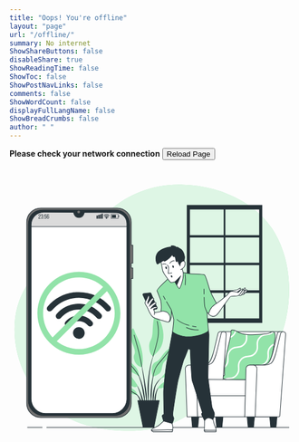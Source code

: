 ```yaml
---
title: "Oops! You're offline"
layout: "page"
url: "/offline/"
summary: No internet
ShowShareButtons: false
disableShare: true
ShowReadingTime: false
ShowToc: false
ShowPostNavLinks: false
comments: false
ShowWordCount: false
displayFullLangName: false
ShowBreadCrumbs: false
author: " "
---
```


**Please check your network connection** <button type="button" onClick="window.location.reload()">Reload Page</button>



<?xml version="1.0" encoding="utf-8"?>
<!-- Generator: Adobe Illustrator 27.5.0, SVG Export Plug-In . SVG Version: 6.00 Build 0)  -->
<svg version="1.1" xmlns="http://www.w3.org/2000/svg" xmlns:xlink="http://www.w3.org/1999/xlink" x="0px" y="0px"
	 viewBox="0 0 500 500" style="enable-background:new 0 0 500 500;" xml:space="preserve">
<g id="Background_Simple">
	<g>
		<path style="fill:#92E3A9;" d="M464.497,113.473c-1.584-2.687-3.246-5.323-4.987-7.903
			c-23.183-34.346-63.071-57.838-102.312-68.458c-17.184-4.651-34.93-7.089-52.711-7.692
			c-116.614-3.953-163.062,87.955-201.604,111.673S5.045,205.329,8.998,290.319S74.223,455.358,192.814,460.3
			c118.591,4.941,126.497-48.424,192.71-68.19c43.819-13.08,74.952-57.26,90.197-98.088
			C496.496,238.38,495.517,166.106,464.497,113.473z"/>
		<path style="opacity:0.7;fill:#FFFFFF;" d="M464.497,113.473c-1.584-2.687-3.246-5.323-4.987-7.903
			c-23.183-34.346-63.071-57.838-102.312-68.458c-17.184-4.651-34.93-7.089-52.711-7.692
			c-116.614-3.953-163.062,87.955-201.604,111.673S5.045,205.329,8.998,290.319S74.223,455.358,192.814,460.3
			c118.591,4.941,126.497-48.424,192.71-68.19c43.819-13.08,74.952-57.26,90.197-98.088
			C496.496,238.38,495.517,166.106,464.497,113.473z"/>
	</g>
</g>
<g id="Window">
	<g>
		<polygon style="fill:#263238;stroke:#263238;stroke-miterlimit:10;" points="438.561,121.493 438.561,118.197 377.696,118.197 
			377.696,69.417 375.718,69.417 375.718,118.197 315.293,118.197 315.293,121.493 375.718,121.493 375.718,166.652 
			315.293,166.652 315.293,169.948 375.718,169.948 375.718,215.107 315.293,215.107 315.293,218.403 375.718,218.403 
			375.718,265.854 377.696,265.854 377.696,218.403 438.561,218.403 438.561,215.107 377.696,215.107 377.696,169.948 
			438.561,169.948 438.561,166.652 377.696,166.652 377.696,121.493 		"/>
		<path style="fill:#263238;stroke:#263238;stroke-miterlimit:10;" d="M311.118,65.462v205.666h131.178V65.462H311.118z
			 M437.868,264.185H315.547V72.405h122.321V264.185z"/>
	</g>
</g>
<g id="Plant">
	<g>
		<g>
			<path style="fill:#263238;" d="M253.995,323.918l0.002-0.006c0.02-0.05-0.004-0.107-0.054-0.128
				c-0.051-0.022-0.11,0.001-0.132,0.052c-3.031,6.999-5.161,14.346-6.941,21.757c-1.717,7.431-2.96,14.97-3.829,22.556
				l-0.543,5.701c-0.084,0.951-0.187,1.901-0.255,2.853l-0.156,2.86c-0.082,1.908-0.199,3.816-0.253,5.725l0.052,5.73l0.064,2.863
				c0.042,0.954,0.111,1.906,0.176,2.859c0.144,1.904,0.261,3.809,0.435,5.709c0.365,3.798,0.936,7.576,1.524,11.338
				c0.007,0.048,0.049,0.085,0.1,0.085c0.055,0,0.1-0.045,0.1-0.101v-0.005c-0.01-1.91-0.091-3.809-0.133-5.71
				c-0.055-1.899-0.22-3.789-0.194-5.689c0.009-1.899-0.041-3.793-0.062-5.687l-0.053-2.84l0.051-2.84l0.026-5.677l0.154-5.674
				l0.059-2.839c0.036-0.946,0.107-1.889,0.159-2.835l0.349-5.671c0.664-7.546,1.701-15.065,3.212-22.497
				C249.359,338.383,251.225,330.987,253.995,323.918z"/>
			<path style="fill:#263238;" d="M254.808,353.604c0.014-0.051-0.012-0.108-0.063-0.125c-0.052-0.018-0.11,0.01-0.128,0.062
				c-1.634,4.717-2.938,9.542-4.041,14.418c-1.054,4.884-1.881,9.833-2.386,14.819c-0.504,4.968-1.06,9.942-1.128,14.937
				c-0.077,4.993,0.003,9.992,0.531,14.98c0.005,0.046,0.042,0.085,0.09,0.09c0.056,0.006,0.105-0.034,0.111-0.09
				c0.577-4.973,0.929-9.935,1.273-14.894c0.352-4.957,0.4-9.929,0.723-14.888c0.3-4.944,0.92-9.868,1.771-14.76
				C252.395,363.259,253.435,358.385,254.808,353.604z"/>
			<path style="fill:#263238;" d="M271.266,364.047c-0.03-0.047-0.092-0.061-0.138-0.031c-4.12,2.608-7.794,5.893-11.005,9.594
				c-1.578,1.878-3.045,3.845-4.303,5.983l-0.884,1.669l-0.692,1.734c-0.249,0.575-0.424,1.167-0.604,1.758
				c-0.178,0.591-0.377,1.18-0.536,1.776c-1.236,4.77-2.055,9.63-2.277,14.517c-0.199,4.883-0.106,9.773,0.546,14.622
				c0.007,0.046,0.045,0.084,0.093,0.087c0.055,0.004,0.104-0.038,0.108-0.093l1.254-14.474c0.5-4.785,0.806-9.598,1.833-14.271
				c0.131-0.582,0.298-1.151,0.445-1.728c0.149-0.576,0.294-1.156,0.508-1.704l0.588-1.673l0.756-1.58
				c1.115-2.091,2.478-4.091,3.943-5.987c2.939-3.793,6.397-7.25,10.333-10.057l0.006-0.004
				C271.283,364.152,271.295,364.092,271.266,364.047z"/>
			<path style="fill:#263238;" d="M263.301,382.643c-2.243,1.448-3.743,3.725-5.004,6.016c-1.202,2.342-2.149,4.824-2.804,7.37
				c-0.197,0.631-0.352,1.269-0.489,1.912l-0.454,1.924c-0.231,1.292-0.413,2.599-0.486,3.909c-0.017,1.313-0.055,2.625,0.034,3.934
				c0.109,1.309,0.258,2.614,0.516,3.909c0.009,0.037,0.04,0.072,0.08,0.08c0.055,0.011,0.109-0.025,0.12-0.08
				c0.317-1.291,0.525-2.571,0.693-3.848c0.203-1.274,0.402-2.54,0.554-3.807c0.186-1.262,0.353-2.52,0.451-3.792
				c0.176-1.254,0.269-2.537,0.544-3.776c0.44-2.509,1.166-4.959,2.146-7.301c0.976-2.323,2.247-4.638,4.202-6.275l0.015-0.013
				c0.038-0.032,0.047-0.088,0.02-0.13C263.409,382.626,263.347,382.613,263.301,382.643z"/>
			<path style="fill:#263238;" d="M240.22,397.141c-0.541-6.425-1.601-12.786-2.603-19.145c-1.005-6.359-2.112-12.698-3.276-19.026
				c-1.204-6.321-2.464-12.629-3.826-18.915c-0.012-0.052-0.063-0.087-0.116-0.078c-0.055,0.01-0.091,0.062-0.081,0.117
				c1.1,6.334,2.095,12.686,3.034,19.043c0.964,6.353,1.872,12.714,2.676,19.086c0.785,6.375,1.397,12.765,2.196,19.128l2.35,19.127
				c0.006,0.048,0.045,0.087,0.095,0.089c0.055,0.003,0.102-0.04,0.105-0.096c0.073-1.612,0.075-3.223,0.115-4.839
				c0.014-1.615-0.066-3.223-0.094-4.837C240.736,403.567,240.461,400.356,240.22,397.141z"/>
			<path style="fill:#263238;" d="M236.367,397.048c-0.344-2.545-0.811-5.075-1.297-7.597l-0.902-3.751
				c-0.295-1.251-0.576-2.504-0.942-3.739c-1.282-4.977-2.921-9.87-4.911-14.611l-0.77-1.768l-0.856-1.73
				c-0.544-1.165-1.203-2.274-1.828-3.397c-1.343-2.188-2.738-4.375-4.638-6.149c-0.039-0.036-0.099-0.036-0.138,0.001
				c-0.04,0.038-0.041,0.102-0.003,0.141l0.01,0.01c1.756,1.82,3.036,4.068,4.242,6.289c0.559,1.143,1.149,2.266,1.627,3.445
				l0.755,1.749l0.669,1.785c1.78,4.757,3.208,9.646,4.282,14.616c0.585,2.472,0.974,4.992,1.452,7.484l0.602,3.766
				c0.218,1.252,0.486,2.495,0.662,3.755c0.401,2.512,0.863,5.017,1.302,7.531c0.389,2.52,0.85,5.036,1.381,7.555
				c0.01,0.045,0.051,0.083,0.099,0.083c0.056,0,0.101-0.045,0.101-0.1c0.011-2.567-0.048-5.136-0.179-7.7
				C236.937,402.154,236.634,399.603,236.367,397.048z"/>
			<path style="fill:#263238;" d="M231.049,397.376c-1.191-3.371-2.568-6.671-4.069-9.907c-1.54-3.218-3.203-6.375-5.117-9.382
				c-0.03-0.042-0.09-0.059-0.136-0.033c-0.048,0.028-0.064,0.09-0.035,0.138c1.672,3.123,3.086,6.381,4.368,9.675
				c1.304,3.286,2.48,6.621,3.465,10.009c1.005,3.384,1.724,6.834,2.625,10.233c0.947,3.397,1.712,6.829,2.757,10.269
				c0.013,0.041,0.051,0.074,0.096,0.075c0.056,0.001,0.102-0.044,0.103-0.1c0.051-3.589-0.302-7.176-1-10.689
				C233.476,404.128,232.233,400.745,231.049,397.376z"/>
			<path style="fill:#263238;" d="M230.829,408.605c-0.609-2.111-1.648-4.078-2.828-5.931c-1.159-1.863-2.504-3.624-4.117-5.116
				c-0.83-0.719-1.68-1.412-2.619-1.975c-0.925-0.578-1.906-1.066-2.97-1.343c-0.046-0.012-0.096,0.011-0.116,0.056
				c-0.022,0.05,0,0.109,0.051,0.132l0.012,0.005c1.925,0.856,3.552,2.275,4.927,3.827c1.394,1.555,2.506,3.339,3.433,5.198
				c0.975,1.846,1.479,3.886,2.327,5.787c0.374,0.975,0.746,1.956,1.178,2.929c0.367,0.993,0.774,1.984,1.292,2.969l0.003,0.005
				c0.016,0.031,0.049,0.053,0.087,0.055c0.057,0.002,0.105-0.042,0.107-0.099c0.046-1.099-0.018-2.193-0.123-3.284
				C231.315,410.742,231.087,409.671,230.829,408.605z"/>
		</g>
		<path style="fill:#92E3A9;" d="M231.226,349.253c0,0-10.529-2.43-12.958-13.768c-2.43-11.339,5.399-6.479-1.62-24.297
			c-7.019-17.818-5.399-21.867-2.97-26.996c2.43-5.13,3.78-3.51,5.939,3.24c2.16,6.749,9.989,17.278,12.958,36.985
			S231.226,349.253,231.226,349.253z"/>
		<path style="fill:#92E3A9;" d="M252.014,330.086c0,0-7.019-2.43-7.289-15.658c-0.27-13.228,5.129-10.529,5.939-26.997
			c0.81-16.468,1.89-28.076,4.859-28.346c2.97-0.27,10.799,8.099,13.498,26.457c2.7,18.358-3.51,30.506-8.909,35.905
			C254.713,326.846,252.014,330.086,252.014,330.086z"/>
		<path style="fill:#92E3A9;" d="M227.447,365.181c0,0-1.62-9.719-4.859-14.308c-3.24-4.589-10.259-8.639-14.848-17.548
			c-4.589-8.909-9.719-13.228-9.449-0.54c0.27,12.688,5.939,19.168,12.958,23.487C218.268,360.592,227.447,365.181,227.447,365.181z
			"/>
		<path style="fill:#92E3A9;" d="M224.477,381.919c0,0-6.479-12.418-15.928-21.597c-9.449-9.179-17.008-13.768-14.308-9.179
			c2.7,4.589,5.939,4.319,10.529,12.418c4.589,8.099,3.24,14.038,9.719,18.628C220.968,386.779,224.477,381.919,224.477,381.919z"/>
		<path style="fill:#92E3A9;" d="M223.667,397.847c-0.27-0.81-0.54-6.749-9.719-11.609c-9.179-4.859-17.818-2.97-16.738-0.54
			c1.08,2.43,6.749,6.479,12.418,8.909C215.298,397.037,223.667,397.847,223.667,397.847z"/>
		<path style="fill:#92E3A9;" d="M251.474,365.721c0,0-4.049-5.129-1.89-15.928c2.16-10.799,7.019-8.099,12.418-13.768
			c5.399-5.669,4.319-6.479,9.719-12.418c5.399-5.939,10.259-9.179,12.418-6.749c2.16,2.43-1.08,9.989-4.319,14.308
			c-3.24,4.32-8.369,6.479-10.799,11.879c-2.43,5.399-1.35,14.038-7.559,18.088C255.253,365.181,251.474,365.721,251.474,365.721z"
			/>
		<path style="fill:#92E3A9;" d="M264.972,368.691c0,0,9.719-11.068,16.738-19.168c7.019-8.099,9.719-14.308,9.989-8.909
			c0.27,5.399,2.43,9.719-3.24,16.738C282.79,364.371,264.972,368.691,264.972,368.691z"/>
		<path style="fill:#92E3A9;" d="M259.843,386.509c0,0-0.27-4.319,15.118-14.308c15.388-9.989,21.867-11.878,20.247-7.829
			c-1.62,4.049-8.369,8.099-15.658,15.388C272.261,387.049,259.843,386.509,259.843,386.509z"/>
		<path style="fill:none;stroke:#263238;stroke-linecap:round;stroke-linejoin:round;stroke-miterlimit:10;" d="M231.868,348.103
			c0,0-3.612-19.367-7.391-33.135c-3.78-13.768-6.209-22.137-6.209-22.137"/>
		<path style="fill:none;stroke:#263238;stroke-linecap:round;stroke-linejoin:round;stroke-miterlimit:10;" d="M251.392,330.289
			c0,0,6.561-20.991,8.721-33.68c2.16-12.688-0.27-22.137-1.35-27.806"/>
		<path style="fill:none;stroke:#263238;stroke-linecap:round;stroke-linejoin:round;stroke-miterlimit:10;" d="M226.596,364.776
			c0,0-4.008-7.154-9.948-14.173c-5.939-7.019-10.529-10.798-13.228-17.548"/>
		<path style="fill:none;stroke:#263238;stroke-linecap:round;stroke-linejoin:round;stroke-miterlimit:10;" d="M251.474,365.721
			c0,0,2.16-12.958,7.289-19.707c5.129-6.749,15.388-17.278,19.438-24.027"/>
		<path style="fill:none;stroke:#263238;stroke-linecap:round;stroke-linejoin:round;stroke-miterlimit:10;" d="M223.033,397.552
			c0,0-9.085-5.914-15.564-9.154"/>
		<polygon style="fill:#263238;stroke:#263238;stroke-linecap:round;stroke-linejoin:round;stroke-miterlimit:10;" points="
			252.891,454.81 234.128,454.81 224.747,407.836 262.272,407.836 		"/>
	</g>
</g>
<g id="Floor_1_">
	<g>
		<line style="fill:none;stroke:#263238;stroke-miterlimit:10;" x1="64.803" y1="454.81" x2="489.977" y2="454.81"/>
		<line style="fill:none;stroke:#263238;stroke-miterlimit:10;" x1="31.184" y1="454.81" x2="57.552" y2="454.81"/>
	</g>
</g>
<g id="Device">
	<g>
		<g>
			<g>
				<g>
					<path style="fill:#707070;stroke:#263238;stroke-linejoin:round;stroke-miterlimit:10;" d="M216.143,167.01v-31.499h-2.849
						V95.186c0-13.728-11.129-24.857-24.857-24.857H54.92c-13.728,0-24.857,11.129-24.857,24.857v317.433
						c0,13.728,11.129,24.857,24.857,24.857h133.517c13.728,0,24.857-11.129,24.857-24.857V193.855h2.849v-18.613h-2.849v-8.233
						H216.143z"/>
					<path style="fill:#263238;stroke:#263238;stroke-linejoin:round;stroke-miterlimit:10;" d="M184.082,434.052H59.275
						c-14.544,0-26.334-11.79-26.334-26.334V100.087c0-14.544,7.454-26.334,26.334-26.334h124.807
						c17.307-0.237,26.334,11.79,26.334,26.334v307.631C210.416,422.262,198.626,434.052,184.082,434.052z"/>
					<g>
						<path style="fill:#FFFFFF;stroke:#263238;stroke-miterlimit:10;" d="M131.335,77.803l-0.05,0.185
							c-1.458,5.438-4.818,8.967-8.537,8.967h-2.14c-3.719,0-7.079-3.529-8.537-8.967l-0.049-0.185l-52.081-0.182
							C47.811,77.578,37.953,87.399,37.95,99.53L37.875,404.47c0,14.211,11.129,25.732,24.857,25.732h117.893
							c13.728,0,24.857-11.521,24.857-25.732l-0.026-307.134c-0.001-10.401-8.377-18.862-18.777-18.968L131.335,77.803z"/>
						<path style="fill:#DBDBDB;stroke:#263238;stroke-miterlimit:10;" d="M205.457,102.882l-0.001-5.545
							c-0.001-10.401-8.377-18.862-18.777-18.968l-55.344-0.566l-0.05,0.185c-1.458,5.438-4.818,8.967-8.537,8.967h-2.14
							c-3.719,0-7.079-3.529-8.537-8.967l-0.049-0.185l-52.081-0.182C47.811,77.578,37.953,87.398,37.95,99.53l-0.001,3.352H205.457
							z"/>
					</g>
				</g>
				<path style="fill:#707070;" d="M123.5,77.202c0-1.289-1.045-2.334-2.334-2.334c-1.289,0-2.334,1.045-2.334,2.334
					c0,1.289,1.045,2.334,2.334,2.334C122.456,79.535,123.5,78.49,123.5,77.202z"/>
			</g>
			<g>
				<g>
					<g>
						<path style="fill:#263238;" d="M54.399,83.144c0,2.361-2.652,3.211-2.663,5.013v0.123h2.573v0.795h-3.434v-0.672
							c0-2.528,2.652-3.021,2.652-5.225c0-0.805-0.269-1.23-0.918-1.23c-0.638,0-0.918,0.458-0.918,1.152v0.694h-0.816v-0.638
							c0-1.197,0.548-1.992,1.756-1.992C53.851,81.164,54.399,81.947,54.399,83.144z"/>
						<path style="fill:#263238;" d="M58.685,83.133v0.201c0,0.806-0.324,1.377-0.951,1.611c0.66,0.246,0.951,0.839,0.951,1.622
							v0.604c0,1.197-0.559,1.98-1.768,1.98c-1.197,0-1.756-0.783-1.756-1.98v-0.537h0.816v0.593c0,0.705,0.291,1.13,0.918,1.13
							c0.638,0,0.918-0.414,0.918-1.208v-0.604c0-0.772-0.325-1.141-0.985-1.163h-0.47v-0.784h0.514
							c0.582-0.022,0.94-0.391,0.94-1.074v-0.359c0-0.805-0.28-1.219-0.918-1.219c-0.627,0-0.918,0.436-0.918,1.141v0.403h-0.816
							v-0.358c0-1.197,0.559-1.97,1.756-1.97C58.126,81.164,58.685,81.936,58.685,83.133z"/>
						<path style="fill:#263238;" d="M60.376,83.726v1.086h-0.839v-1.086H60.376z M60.376,87.989v1.086h-0.839v-1.086H60.376z"/>
						<path style="fill:#263238;" d="M62.144,84.431c0.246-0.425,0.638-0.649,1.164-0.649c1.007,0,1.454,0.738,1.454,1.857v1.533
							c0,1.197-0.57,1.98-1.767,1.98c-1.198,0-1.757-0.783-1.757-1.98v-0.526h0.816v0.581c0,0.705,0.291,1.13,0.918,1.13
							c0.627,0,0.918-0.425,0.918-1.13v-1.521c0-0.705-0.291-1.13-0.918-1.13c-0.481,0-0.806,0.269-0.884,0.839v0.179h-0.816
							l0.213-4.352h3.088v0.783h-2.305L62.144,84.431z"/>
						<path style="fill:#263238;" d="M69.116,83.122v0.146H68.3v-0.201c0-0.705-0.291-1.119-0.929-1.119
							c-0.66,0-0.951,0.425-0.951,1.264v1.756c0.212-0.537,0.638-0.839,1.264-0.839c1.007,0,1.455,0.728,1.455,1.857v1.186
							c0,1.197-0.594,1.98-1.791,1.98c-1.208,0-1.801-0.783-1.801-1.98v-3.995c0-1.242,0.56-2.014,1.801-2.014
							C68.557,81.164,69.116,81.925,69.116,83.122z M66.42,86.053v1.174c0,0.705,0.291,1.13,0.928,1.13
							c0.627,0,0.929-0.425,0.929-1.13v-1.174c0-0.705-0.302-1.13-0.929-1.13C66.711,84.923,66.42,85.348,66.42,86.053z"/>
					</g>
					<g>
						<rect x="152.408" y="83.466" style="fill:#263238;" width="2.211" height="5.529"/>
						<rect x="155.356" y="82.359" style="fill:#263238;" width="2.211" height="6.636"/>
						<rect x="158.305" y="81.572" style="fill:#263238;" width="2.211" height="7.423"/>
						<rect x="161.253" y="80.205" style="fill:#263238;" width="2.211" height="8.79"/>
						<g>
							<g>
								<path style="fill:#263238;" d="M190.831,88.843h-13.269v-8.108h13.269V88.843z M178.3,88.106h11.794v-6.634H178.3V88.106z"
									/>
							</g>
							<g>
								<rect x="179.406" y="82.274" style="fill:#263238;" width="7.003" height="5.03"/>
							</g>
							<g>
								<rect x="190.371" y="83.834" style="fill:#263238;" width="1.669" height="1.91"/>
							</g>
						</g>
						<g>
							<path style="fill:#263238;" d="M172.698,87.079c-0.086,0-0.174-0.022-0.253-0.07c-2.7-1.605-4.485-0.115-4.56-0.052
								c-0.206,0.179-0.519,0.156-0.698-0.049c-0.179-0.206-0.16-0.516,0.046-0.696c0.096-0.084,2.378-2.039,5.719-0.054
								c0.235,0.139,0.313,0.444,0.172,0.679C173.031,86.993,172.866,87.079,172.698,87.079z"/>
						</g>
						<g>
							<path style="fill:#263238;" d="M173.697,85.413c-0.086,0-0.174-0.022-0.254-0.07c-3.904-2.322-6.528-0.076-6.555-0.054
								c-0.205,0.182-0.518,0.161-0.699-0.044c-0.181-0.205-0.162-0.519,0.044-0.699c0.032-0.029,3.197-2.74,7.717-0.054
								c0.235,0.139,0.313,0.444,0.172,0.68C174.029,85.327,173.865,85.413,173.697,85.413z"/>
						</g>
						<g>
							<path style="fill:#263238;" d="M174.603,83.484c-0.086,0-0.174-0.022-0.254-0.07c-4.945-2.94-8.232-0.172-8.37-0.052
								c-0.206,0.179-0.52,0.157-0.699-0.048c-0.18-0.205-0.16-0.517,0.046-0.697c0.039-0.035,3.945-3.376,9.53-0.054
								c0.235,0.139,0.313,0.444,0.172,0.679C174.936,83.398,174.772,83.484,174.603,83.484z"/>
						</g>
						<g>
							<path style="fill:#263238;" d="M171.206,87.91c0,0.687-0.557,1.243-1.243,1.243c-0.687,0-1.243-0.557-1.243-1.243
								c0-0.687,0.557-1.243,1.243-1.243C170.649,86.666,171.206,87.223,171.206,87.91z"/>
						</g>
					</g>
				</g>
			</g>
		</g>
		<g>
			<g>
				<path style="fill:#263238;" d="M121.532,217.659c21.986,0.341,40.333,8.681,54.78,25.363c1.973,2.278,1.732,5.439-0.47,7.329
					c-2.099,1.803-5.22,1.574-7.15-0.667c-5.252-6.098-11.341-11.147-18.476-14.892c-22.371-11.74-49.129-8.862-68.401,7.443
					c-2.656,2.247-5.02,4.853-7.414,7.392c-2.074,2.199-5.134,2.551-7.326,0.662c-2.165-1.865-2.329-5.042-0.354-7.331
					c12.108-14.033,27.342-22.328,45.703-24.865c1.438-0.199,2.888-0.353,4.337-0.419
					C118.349,217.604,119.942,217.659,121.532,217.659z"/>
				<path style="fill:#263238;" d="M123.348,238.045c13.897,0.36,26.961,6.296,37.242,18.176c2.028,2.343,1.79,5.367-0.46,7.301
					c-2.143,1.841-5.245,1.593-7.224-0.698c-5.364-6.21-11.866-10.764-19.793-12.904c-16.154-4.361-30.121-0.384-41.817,11.573
					c-0.435,0.445-0.837,0.922-1.25,1.388c-1.93,2.174-5.053,2.466-7.163,0.668c-2.225-1.896-2.456-5.029-0.51-7.323
					c4.581-5.4,10.035-9.694,16.381-12.843C105.945,239.814,113.567,238.078,123.348,238.045z"/>
				<path style="fill:#263238;" d="M146.212,272.813c-0.002,2.116-1.281,3.988-3.248,4.755c-1.98,0.772-4.18,0.258-5.663-1.421
					c-2.185-2.475-4.705-4.476-7.761-5.771c-8.343-3.535-17.547-1.339-23.751,5.669c-1.472,1.662-3.308,2.265-5.431,1.621
					c-2.042-0.619-3.22-2.09-3.535-4.197c-0.222-1.484,0.225-2.802,1.18-3.953c10.626-12.813,30.175-14.627,42.959-3.945
					c1.453,1.214,2.817,2.572,4.019,4.031c0.707,0.858,1.012,2.047,1.498,3.087C146.39,272.73,146.301,272.772,146.212,272.813z"/>
				<path style="fill:#263238;" d="M121.515,299.505c-5.701,0.003-10.228-4.52-10.224-10.215
					c0.003-5.605,4.558-10.161,10.179-10.183c5.647-0.022,10.23,4.573,10.215,10.242
					C131.671,294.993,127.156,299.502,121.515,299.505z"/>
			</g>
			<path style="fill:#92E3A9;" d="M121.578,182.037c-40.096,0-72.716,32.62-72.716,72.715c0,40.096,32.62,72.716,72.716,72.716
				c40.095,0,72.715-32.62,72.715-72.716C194.294,214.657,161.674,182.037,121.578,182.037z M58.863,254.752
				c0-34.582,28.134-62.715,62.716-62.715c16.322,0,31.203,6.272,42.372,16.527L75.39,297.125
				C65.135,285.956,58.863,271.075,58.863,254.752z M121.578,317.468c-14.665,0-28.159-5.073-38.852-13.538l88.029-88.029
				c8.465,10.692,13.538,24.186,13.538,38.851C184.294,289.334,156.16,317.468,121.578,317.468z"/>
		</g>
	</g>
</g>
<g id="Couch">
	<g>
		<polygon style="fill:#263238;stroke:#263238;stroke-miterlimit:10;" points="427.499,454.81 418.024,454.81 415.994,432.251 
			429.529,432.251 		"/>
		<polygon style="fill:#263238;stroke:#263238;stroke-miterlimit:10;" points="466.977,454.81 457.502,454.81 455.472,432.251 
			469.007,432.251 		"/>
		<polygon style="fill:#263238;stroke:#263238;stroke-miterlimit:10;" points="372.23,454.81 362.755,454.81 360.725,432.251 
			374.26,432.251 		"/>
		<polygon style="fill:#263238;stroke:#263238;stroke-miterlimit:10;" points="329.932,454.81 320.457,454.81 318.427,432.251 
			331.962,432.251 		"/>
		<path style="fill:#FFFFFF;stroke:#263238;stroke-miterlimit:10;" d="M375.171,286.9h98.519c0,0,0.393,34.249-4.683,58.5
			c-5.076,24.251-11.279,38.914-11.279,38.914h-93.619C364.109,384.314,377.997,330.674,375.171,286.9z"/>
		<g>
			<path style="fill:#92E3A9;" d="M416.056,292.128c-8.636-0.675-12.061-2.418-18.53-5.96c-8.408-4.604-10.209-1.535-9.609,3.069
				c0.601,4.604-8.17,34.961-9.972,50.306s-1.201,23.529-1.201,23.529s-5.405,4.604-1.802,6.138
				c3.603,1.535,7.207,2.046,7.207,2.046h69.665c0,0,12.374-63.605,13.575-73.835c1.201-10.23-4.204-11.253-7.207-9.719
				c-3.003,1.535-3.603,2.558-7.809,3.069C440.501,291.973,427.897,293.054,416.056,292.128z"/>
			<g>
				<path style="fill:#FFFFFF;" d="M393.631,293.161c2.116-2.484,3.172-4.835,3.686-7.101c-0.839-0.452-1.607-0.822-2.316-1.125
					c-0.395,2.135-1.296,4.305-3.262,6.614c-1.492,1.752-3.003,2.883-4.539,3.647c-0.176,0.917-0.377,1.905-0.602,2.964
					C388.957,297.321,391.316,295.879,393.631,293.161z"/>
				<path style="fill:#FFFFFF;" d="M455.993,313.058c-4.413,5.181-4.243,9.785-4.078,14.237c0.154,4.16,0.298,8.089-3.487,12.534
					c-3.785,4.444-7.686,4.926-11.818,5.436c-4.421,0.546-8.993,1.111-13.404,6.291c-4.412,5.181-4.242,9.784-4.077,14.236
					c0.068,1.845,0.133,3.645-0.145,5.464h2.515c0.243-1.896,0.18-3.739,0.113-5.555c-0.153-4.16-0.299-8.089,3.486-12.533
					c3.785-4.444,7.686-4.926,11.818-5.436c4.421-0.546,8.993-1.111,13.404-6.291c4.412-5.181,4.242-9.784,4.078-14.237
					c-0.153-4.16-0.298-8.09,3.487-12.534c1.753-2.058,3.53-3.26,5.344-4.015c0.174-0.98,0.34-1.924,0.498-2.832
					C461.136,308.621,458.538,310.07,455.993,313.058z"/>
				<path style="fill:#FFFFFF;" d="M385.234,370.135c4.421-0.546,8.993-1.111,13.404-6.291c4.412-5.18,4.242-9.784,4.077-14.235
					c-0.153-4.16-0.299-8.089,3.486-12.533c3.785-4.444,7.686-4.926,11.818-5.436c4.421-0.546,8.993-1.111,13.405-6.291
					c4.412-5.181,4.242-9.784,4.078-14.236c-0.153-4.16-0.298-8.09,3.487-12.535c3.785-4.445,7.687-4.927,11.819-5.438
					c4.066-0.503,8.26-1.031,12.339-5.141c-0.839-0.629-1.8-0.878-2.738-0.853c-2.569,2.168-5.199,2.858-7.924,3.264
					c-0.595,0.141-1.281,0.262-2.111,0.363c-0.971,0.118-1.975,0.234-2.996,0.348c-3.428,0.618-6.902,1.876-10.281,5.845
					c-4.413,5.181-4.243,9.785-4.078,14.237c0.153,4.16,0.298,8.089-3.487,12.534c-3.785,4.444-7.686,4.926-11.818,5.436
					c-4.421,0.546-8.993,1.111-13.405,6.291c-4.412,5.181-4.242,9.784-4.077,14.236c0.153,4.16,0.298,8.089-3.486,12.532
					c-3.785,4.444-7.686,4.926-11.818,5.436c-2.759,0.341-5.577,0.69-8.378,2.163c1.526,0.537,2.947,0.897,3.977,1.12
					C382.066,370.53,383.632,370.333,385.234,370.135z"/>
				<path style="fill:#FFFFFF;" d="M379.742,347.75c4.411-5.18,4.241-9.784,4.077-14.235c-0.153-4.16-0.299-8.089,3.486-12.533
					c3.785-4.444,7.686-4.926,11.818-5.437c4.421-0.546,8.993-1.111,13.405-6.291c4.412-5.181,4.242-9.784,4.078-14.236
					c-0.035-0.961-0.068-1.91-0.054-2.856c-0.165-0.012-0.331-0.021-0.495-0.034c-0.699-0.055-1.354-0.119-1.989-0.188
					c-0.02,1.068,0.017,2.123,0.055,3.169c0.153,4.16,0.298,8.089-3.487,12.534c-3.785,4.444-7.686,4.926-11.818,5.436
					c-4.421,0.546-8.993,1.111-13.405,6.291c-4.412,5.181-4.242,9.784-4.077,14.236c0.153,4.16,0.298,8.089-3.486,12.533
					c-0.211,0.248-0.423,0.48-0.635,0.704c-0.105,1.269-0.191,2.462-0.262,3.587C377.887,349.708,378.818,348.835,379.742,347.75z"
					/>
			</g>
			<path style="fill:none;stroke:#263238;stroke-miterlimit:10;" d="M416.056,292.128c-8.636-0.675-12.061-2.418-18.53-5.96
				c-8.408-4.604-10.209-1.535-9.609,3.069c0.601,4.604-8.17,34.961-9.972,50.306s-1.201,23.529-1.201,23.529
				s-5.405,4.604-1.802,6.138c3.603,1.535,7.207,2.046,7.207,2.046h69.665c0,0,12.374-63.605,13.575-73.835
				c1.201-10.23-4.204-11.253-7.207-9.719c-3.003,1.535-3.603,2.558-7.809,3.069C440.501,291.973,427.897,293.054,416.056,292.128z"
				/>
		</g>
		<path style="fill:#FFFFFF;stroke:#263238;stroke-miterlimit:10;" d="M375.171,286.9h-5.574c-2.078,0-3.884,1.426-4.367,3.447
			l-6.919,28.993c-1.283,5.376-5.659,20.884-10.48,23.588l0,0c-2.96,1.66-6.296,2.532-9.69,2.532h-20.887l8.889,90.768h37.959
			l9.973-144.525c0.023-0.329,0.009-0.651-0.036-0.964h1.132V286.9z"/>
		<path style="fill:#FFFFFF;stroke:#263238;stroke-miterlimit:10;" d="M322.829,345.46h20.886c3.394,0,6.73-0.872,9.69-2.532l0,0
			c4.821-2.704,9.197-18.212,10.48-23.588l6.919-28.993c0.482-2.021,2.289-3.447,4.367-3.447l0,0c2.604,0,4.661,2.208,4.478,4.805
			l-10.251,144.525h-37.959L322.829,345.46z"/>
		<polygon style="fill:#FFFFFF;stroke:#263238;stroke-miterlimit:10;" points="412.039,436.28 414.214,371.257 327.099,370.489 
			329.279,436.28 		"/>
		<path style="fill:#FFFFFF;stroke:#263238;stroke-miterlimit:10;" d="M479.264,286.9h-5.574c-2.078,0-3.884,1.426-4.367,3.447
			l-6.919,28.993c-1.283,5.376-5.659,20.884-10.48,23.588h0c-2.96,1.66-6.296,2.532-9.69,2.532h-20.887l3.684,90.768l42.816-0.001
			l10.32-144.523c0.023-0.329,0.009-0.651-0.036-0.964h1.132V286.9z"/>
		<path style="fill:#FFFFFF;stroke:#263238;stroke-miterlimit:10;" d="M426.922,345.46h20.887c3.394,0,6.73-0.872,9.69-2.532l0,0
			c4.821-2.704,9.197-18.212,10.48-23.588l6.919-28.993c0.482-2.021,2.289-3.447,4.367-3.447l0,0c2.604,0,4.661,2.208,4.478,4.805
			l-10.164,142.312c-0.088,1.246-1.124,2.211-2.372,2.211l-40.878,0.001L426.922,345.46z"/>
		<path style="fill:#FFFFFF;stroke:#263238;stroke-miterlimit:10;" d="M414.214,352.004l-2.175,84.276h18.289l3.138-84.276
			c0-3.614-2.93-6.543-6.543-6.543h-6.165C417.144,345.46,414.214,348.39,414.214,352.004z"/>
		<path style="fill:#FFFFFF;stroke:#263238;stroke-miterlimit:10;" d="M307.942,352.004l3.138,84.276h18.289l-2.176-84.276
			c0-3.614-2.93-6.543-6.543-6.543h-6.165C310.871,345.46,307.942,348.39,307.942,352.004z"/>
		<line style="fill:none;stroke:#263238;stroke-miterlimit:10;" x1="327.538" y1="399.23" x2="413.384" y2="399.23"/>
	</g>
</g>
<g id="Character">
	<g>
		<g>
			<path style="fill:#263238;stroke:#263238;stroke-miterlimit:10;" d="M285.547,287.225c0,0-7.936,44.129-9.676,51.586
				c-1.74,7.457-5.966,45.488-5.966,54.933c0,9.445,0.746,38.031,0.746,38.031s-3.231,1.491-3.231,2.734
				c0,1.243,2.486,9.197,2.486,9.197l14.665,5.469c0,0,2.983-6.96,3.231-9.446c0.249-2.486-1.74-3.48-1.74-7.706
				c0-4.226,7.457-53.442,9.694-61.645c2.237-8.203,8.7-32.811,9.943-35.048s7.457-18.642,7.457-18.642l3.48,1.74
				c0,0,2.237,51.702,3.48,54.933c1.243,3.231,17.897,55.838,17.897,55.838s-2.734,1.243-0.994,4.226
				c1.74,2.983,4.723,9.694,4.723,9.694s2.734-3.729,5.966-4.474c3.231-0.746,8.7,2.486,8.7,2.486s3.231-7.457,2.486-10.937
				c-0.746-3.48-3.977-9.446-4.226-11.186c-0.249-1.74-6.96-51.861-6.96-51.861s1.74-70.096,1.74-74.819
				c0-4.723-1.74-9.446-1.74-9.446s-14.665,5.469-32.314,6.214c-17.648,0.746-27.342-6.463-27.342-6.463L285.547,287.225z"/>
			<g>
				<path style="fill:#FFFFFF;stroke:#263238;stroke-miterlimit:10;" d="M269.905,443.707c0,0-8.203,7.457-9.694,8.451
					s-11.931,4.971-11.683,6.96c0.249,1.988,2.983,3.231,2.983,3.231h33.805c0,0,0.249-0.994,0.746-5.717
					c0.497-4.723-1.491-8.948-1.491-8.948L269.905,443.707z"/>
				<path style="fill:#FFFFFF;stroke:#263238;stroke-miterlimit:10;" d="M285.827,458.758l-37.115,1.025
					c0.67,1.596,2.799,2.566,2.799,2.566h33.805C285.316,462.349,285.487,461.663,285.827,458.758z"/>
			</g>
			<g>
				<path style="fill:#FFFFFF;stroke:#263238;stroke-miterlimit:10;" d="M341.741,443.121c0,0-0.249,6.214-0.249,9.446
					c0,3.231-0.497,6.96-0.249,7.706s0.746,1.988,0.746,1.988h19.637c0,0,0.746-1.988-0.249-5.717
					c-0.994-3.729-2.734-5.717-3.231-8.948c-0.497-3.231-1.74-6.463-1.74-6.463S346.712,433.426,341.741,443.121z"/>
				<path style="fill:#FFFFFF;stroke:#263238;stroke-miterlimit:10;" d="M361.889,459.909c-7.47-0.029-16.769-0.238-20.714-0.335
					c0.003,0.319,0.023,0.56,0.069,0.697c0.249,0.746,0.746,1.988,0.746,1.988h19.637
					C361.626,462.26,361.924,461.451,361.889,459.909z"/>
			</g>
		</g>
		<g>
			<path style="fill:#92E3A9;stroke:#263238;stroke-miterlimit:10;" d="M278.504,193.637c0,0-21.127,19.83-20.2,21.683
				c0.927,1.853,6.672,16.865,6.672,16.865s1.668,10.008,0.741,16.309c-0.927,6.301-0.556,12.046-0.556,12.046
				s2.965,3.892,7.042,6.116c4.077,2.224,7.228,6.116,9.822-0.185c2.595-6.301,1.483-17.606,1.483-17.606s3.521,13.714,4.077,16.123
				c0.556,2.409-2.039,22.239-2.039,22.239s12.787,10.749,34.47,8.34c21.683-2.409,28.54-10.008,28.54-10.008
				s-2.224-24.277-2.224-27.057c0-2.78-0.371-5.745-0.371-5.745s7.598,7.784,11.305,7.413c3.707-0.371,10.193-15.567,8.525-17.976
				c-1.668-2.409-7.412-12.247-10.933-19.29c-3.521-7.042-5.278-13.196-5.278-13.196s-6.116-20.756-7.969-22.239
				c-1.853-1.483-22.707-1.244-26.413-2.17c-3.706-0.927-13.529-2.039-14.826-2.039C299.075,183.258,282.581,187.15,278.504,193.637
				z"/>
			<path style="fill:none;stroke:#263238;stroke-miterlimit:10;" d="M340.801,221.394c-0.103-5.325-0.116-9.464-0.116-9.464"/>
			<path style="fill:none;stroke:#263238;stroke-miterlimit:10;" d="M345.962,252.755c0,0-2.224-4.448-3.706-8.896
				c-0.736-2.209-1.129-10.101-1.337-17.485"/>
			<path style="fill:none;stroke:#263238;stroke-miterlimit:10;" d="M272.932,230.805c-1.896-3.303-3.335-5.883-3.508-6.404"/>
			<path style="fill:none;stroke:#263238;stroke-miterlimit:10;" d="M283.508,248.863c0,0-4.737-7.982-8.72-14.844"/>
			<path style="fill:none;stroke:#263238;stroke-miterlimit:10;" d="M307.6,185.853c0,0,1.297,9.822,0.185,19.644"/>
			<path style="fill:none;stroke:#263238;stroke-miterlimit:10;" d="M320.073,277.317c2.228,0.455,4.616,0.859,7.171,1.198"/>
			<path style="fill:none;stroke:#263238;stroke-miterlimit:10;" d="M293.145,265.357c0,0,5.965,6.587,21.967,10.805"/>
			<path style="fill:none;stroke:#263238;stroke-miterlimit:10;" d="M309.453,279.441c0,0,9.081,4.633,21.868,4.448"/>
		</g>
		<g>
			<path style="fill:#FFFFFF;stroke:#263238;stroke-miterlimit:10;" d="M265.161,163.614c0,0,2.224,10.378,2.409,12.602
				c0.185,2.224,0.741,5.189,3.521,9.637c2.78,4.448,10.008,14.27,11.49,14.826c1.483,0.556,7.228-0.927,7.228-0.927
				s6.116,12.046,7.784,11.675c1.668-0.371,5.93-14.085,6.486-19.644c0.556-5.56,0.185-8.34,0.185-8.34l-2.595-9.266
				c0,0-2.224-12.973-2.224-13.899c0-0.927,1.297-7.598-5.93-10.378c-7.228-2.78-16.123-2.965-22.054,3.892
				C265.532,160.649,265.161,163.614,265.161,163.614z"/>
			<path style="fill:#263238;stroke:#263238;stroke-miterlimit:10;" d="M284.991,151.939c0,0-3.151,5.374-10.008,9.822
				s-3.521-0.371-3.521-0.371s-4.818,2.965-8.71,5.004c-3.892,2.039-2.409,2.594-3.892,2.039c-1.483-0.556-7.028-16.382,5.388-23.98
				c12.417-7.598,21.428-5.611,21.428-5.611s-5.374-2.409-0.556-2.409c4.818,0,6.857,2.595,6.857,2.595s2.595-0.741,3.706,0.741
				c0.345,0.46,1.01,0.851,1.763,1.171c5.976,2.54,8.098,8.223,9.227,14.15c0.741,3.892-2.409,13.158-2.409,13.158l-5.189,2.78
				c0,0-2.224-2.039-2.965-4.077c-0.741-2.039-0.741-4.633-0.741-4.633s-3.151,4.077-3.707,1.112
				c-0.556-2.965-2.039-10.564-2.039-10.564s0.556,2.965-1.297,2.965C286.473,155.83,284.991,151.939,284.991,151.939z"/>
			<path style="fill:#FFFFFF;stroke:#263238;stroke-miterlimit:10;" d="M298.705,172.324c0,0-0.185-6.301,3.521-8.34
				c3.706-2.039,6.301,0.185,5.189,6.116c-1.112,5.93-7.784,8.154-7.784,8.154"/>
			<polygon style="fill:#263238;stroke:#263238;stroke-miterlimit:10;" points="289.809,199.752 299.631,189.93 293.145,204.941 			
				"/>
			<path style="fill:#263238;" d="M285.267,189.815c0.383,0.949,0.155,1.936-0.509,2.204s-1.514-0.284-1.897-1.233
				c-0.383-0.949-0.155-1.936,0.509-2.204C284.035,188.314,284.884,188.866,285.267,189.815z"/>
			<path style="fill:#263238;" d="M287.828,172.663c0.362,1.173,0.106,2.293-0.572,2.503c-0.678,0.21-1.522-0.572-1.884-1.744
				c-0.362-1.173-0.106-2.294,0.572-2.503C286.622,170.709,287.466,171.49,287.828,172.663z"/>
			<path style="fill:#263238;" d="M275.655,174.725c0.362,1.173,0.106,2.293-0.572,2.503c-0.678,0.209-1.522-0.572-1.884-1.744
				c-0.362-1.173-0.106-2.293,0.572-2.503C274.449,172.771,275.293,173.552,275.655,174.725z"/>
			<path style="fill:none;stroke:#263238;stroke-miterlimit:10;" d="M276.095,170.1c0,0,2.595,1.853,2.595,5.56
				s-0.556,9.266-0.556,9.266l6.672-0.927"/>
			<path style="fill:none;stroke:#263238;stroke-miterlimit:10;" d="M280.543,167.691c0,0,3.336-5.93,8.525-4.818"/>
			<path style="fill:none;stroke:#263238;stroke-miterlimit:10;" d="M274.612,168.803c0,0-4.077-1.297-6.857,0.371"/>
		</g>
		<g>
			<path style="fill:#FFFFFF;stroke:#263238;stroke-miterlimit:10;" d="M388.031,216.431c0,0,4.077-1.483,5.56-2.038
				c1.483-0.556,2.965,0.371,5.56-0.927c2.595-1.297,5.56-3.892,5.745-2.038c0.185,1.853-0.741,2.594-2.224,3.521
				c-1.483,0.927-3.892,2.78-3.892,2.78l-0.741,1.853l-11.119-0.927C386.919,218.655,387.104,216.987,388.031,216.431z"/>
			<path style="fill:#FFFFFF;stroke:#263238;stroke-miterlimit:10;" d="M410.355,221.224c0,0,5.104-4.051,5.845-5.905
				c0.741-1.853-0.556-2.039-1.853-1.297c-1.297,0.741-5.374,4.077-5.374,4.077L410.355,221.224z"/>
			<path style="fill:#FFFFFF;stroke:#263238;stroke-miterlimit:10;" d="M406.167,222.099c0,0,3.799,0.403,4.188-0.875
				c0.389-1.279,3.378-9.341,2.88-10.352s-1.439-0.921-2.484,0.749c-1.045,1.67-2.902,7.069-2.902,7.069s-2.538,0.571-3.174,2.312
				S406.167,222.099,406.167,222.099z"/>
			<path style="fill:#FFFFFF;stroke:#263238;stroke-miterlimit:10;" d="M401.374,223.103c0,0,3.521,1.483,4.263,0.371
				c0.741-1.112,5.93-7.969,5.745-9.081c-0.185-1.112-1.112-1.297-2.595,0c-1.483,1.297-4.818,5.93-4.818,5.93
				s-2.595-0.185-3.706,1.297C399.15,223.103,401.374,223.103,401.374,223.103z"/>
			<path style="fill:#FFFFFF;stroke:#263238;stroke-miterlimit:10;" d="M349.669,253.496c0,0,1.483-8.525,10.378-14.27
				c8.896-5.745,20.942-16.123,20.942-16.123s4.077-5.745,7.042-6.672c2.965-0.927,12.602,1.853,12.602,1.853
				s7.784-7.784,7.969-6.116c0.185,1.668-3.707,7.598-5.56,9.822c-1.853,2.224-7.598,2.78-8.896,2.78
				c-1.297,0-6.116,0.371-6.857,0.556s-12.973,16.865-18.532,25.019c-5.56,8.154-7.969,9.637-11.49,9.822
				c-3.521,0.185-7.228-2.594-8.154-3.892C348.186,254.979,349.669,253.496,349.669,253.496z"/>
		</g>
		<g>
			<path style="fill:#263238;stroke:#263238;stroke-miterlimit:10;" d="M233.772,222.817l11.682,25.342
				c0.352,0.762,1.175,1.189,2.001,1.037l9.693-1.79c1.155-0.213,1.815-1.44,1.357-2.521l-10.483-24.763
				c-0.316-0.748-1.087-1.199-1.893-1.109l-10.893,1.21C233.991,220.362,233.247,221.68,233.772,222.817z"/>
			<path style="fill:#FFFFFF;stroke:#263238;stroke-miterlimit:10;" d="M241.437,244.509c0,0-4.191-6.421-4.191-7.859
				c0-1.437,2.441-4.853,3.878-7.933c1.437-3.08,1.642-5.133,2.874-4.722c1.232,0.411,1.027,1.643,0.616,3.696
				c-0.411,2.053-2.669,7.802-2.669,7.802l0.411,2.464c0,0,1.848-3.696,3.696-5.544c1.848-1.848,3.901-4.928,5.338-4.312
				c1.437,0.616,2.053,1.027,0.821,2.464c-1.232,1.437-2.095,2.631-4.138,5.911c-1.717,2.755-2.794,5.588-2.794,5.588
				s2.313-2.23,4.366-3.667c2.053-1.437,4.825-3.52,6.057-2.699c1.232,0.821,1.437,1.643,0.205,2.669
				c-1.232,1.027-2.349,1.735-3.992,3.173c-1.643,1.437-4.837,5.451-4.837,5.451s1.346-1.219,4.837-2.657
				c3.49-1.437,6.68-1.273,6.811-0.175c0.117,0.982-3.667,2.096-3.667,2.096c-2.723,0.621-2.847,1.557-2.847,1.557
				s2.258,4.517,1.848,5.954c0,0,9.124-1.424,12.615-2.451c3.49-1.027,8.931,1.001,10.587,2.656
				c3.49,3.491,5.133,8.829,3.285,13.346c-1.848,4.517-1.848,3.08-16.426-1.027c-14.578-4.106-14.3-5.541-17.863-11.498
				C244.907,252.537,241.437,244.509,241.437,244.509z"/>
			<line style="fill:none;stroke:#263238;stroke-miterlimit:10;" x1="254.059" y1="253.767" x2="253.748" y2="257.53"/>
		</g>
	</g>
</g>
</svg>
